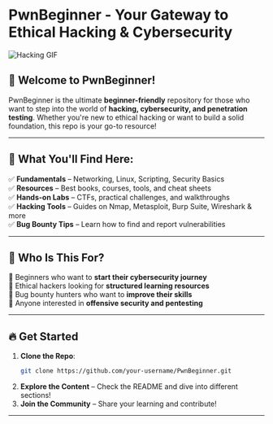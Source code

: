# PwnBeginner - Your Gateway to Ethical Hacking & Cybersecurity

![Hacking GIF](https://media.giphy.com/media/qgQUggAC3Pfv687qPC/giphy.gif)

## 🚀 Welcome to PwnBeginner!
PwnBeginner is the ultimate **beginner-friendly** repository for those who want to step into the world of **hacking, cybersecurity, and penetration testing**. Whether you're new to ethical hacking or want to build a solid foundation, this repo is your go-to resource!  

---

## 📌 What You'll Find Here:
✅ **Fundamentals** – Networking, Linux, Scripting, Security Basics  
✅ **Resources** – Best books, courses, tools, and cheat sheets  
✅ **Hands-on Labs** – CTFs, practical challenges, and walkthroughs  
✅ **Hacking Tools** – Guides on Nmap, Metasploit, Burp Suite, Wireshark & more  
✅ **Bug Bounty Tips** – Learn how to find and report vulnerabilities  

---

## 🎯 Who Is This For?
🔹 Beginners who want to **start their cybersecurity journey**  
🔹 Ethical hackers looking for **structured learning resources**  
🔹 Bug bounty hunters who want to **improve their skills**  
🔹 Anyone interested in **offensive security and pentesting**  

---

## 🔥 Get Started
1. **Clone the Repo**:
   ```bash
   git clone https://github.com/your-username/PwnBeginner.git
   ```
2. **Explore the Content** – Check the README and dive into different sections!
3. **Join the Community** – Share your learning and contribute!  

---


